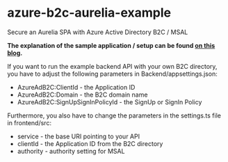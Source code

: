 # azure-b2c-aurelia-example
Secure an Aurelia SPA with Azure Active Directory B2C / MSAL

**The explanation of the sample application / setup can be found [on this blog](https://chrisdennig.me/2017/09/06/secure-an-aurelia-single-page-app-with-azure-active-directory-b2c-msal/).**

If you want to run the example backend API with your own B2C directory, you have to adjust the following parameters in Backend/appsettings.json:

* AzureAdB2C:ClientId - the Application ID
* AzureAdB2C:Domain - the B2C domain name
* AzureAdB2C:SignUpSignInPolicyId - the SignUp or SignIn Policy

Furthermore, you also have to change the parameters in the settings.ts file in frontend/src:

* service - the base URI pointing to your API
* clientId - the Application ID from the B2C directory
* authority - authority setting for MSAL
